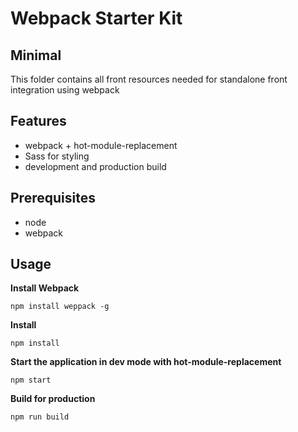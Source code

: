 # Webpack Starter Kit

## Minimal
This folder contains all front resources needed for standalone front integration using webpack

## Features
* webpack + hot-module-replacement
* Sass for styling
* development and production build

## Prerequisites

* node
* webpack

## Usage

**Install Webpack**

```
npm install weppack -g
```

**Install**

```
npm install
```

**Start the application in dev mode with hot-module-replacement**
```
npm start
```

**Build for production**
```
npm run build
```
